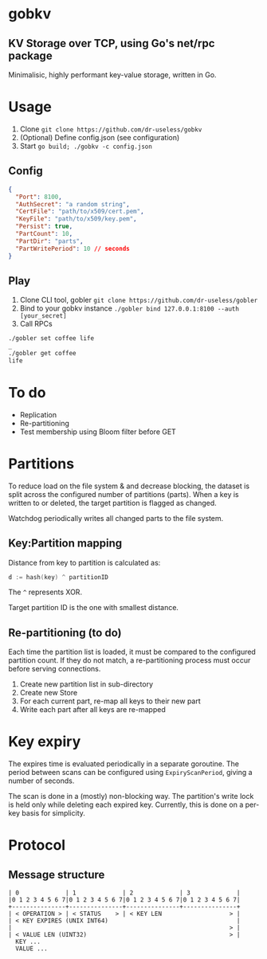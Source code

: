 # gobkv
## KV Storage over TCP, using Go's net/rpc package
Minimalisic, highly performant key-value storage, written in Go.

# Usage
1. Clone `git clone https://github.com/dr-useless/gobkv`
2. (Optional) Define config.json (see configuration)
3. Start `go build; ./gobkv -c config.json`

## Config
```json
{
  "Port": 8100,
  "AuthSecret": "a random string",
  "CertFile": "path/to/x509/cert.pem",
  "KeyFile": "path/to/x509/key.pem",
  "Persist": true,
  "PartCount": 10,
  "PartDir": "parts",
  "PartWritePeriod": 10 // seconds
}
```

## Play
1. Clone CLI tool, gobler
  `git clone https://github.com/dr-useless/gobler`
2. Bind to your gobkv instance
  `./gobler bind 127.0.0.1:8100 --auth [your_secret]`
3. Call RPCs
```bash
./gobler set coffee life
_
./gobler get coffee
life
```

# To do
- Replication
- Re-partitioning
- Test membership using Bloom filter before GET

# Partitions
To reduce load on the file system & and decrease blocking, the dataset is split across the configured number of partitions (parts). When a key is written to or deleted, the target partition is flagged as changed.

Watchdog periodically writes all changed parts to the file system.

## Key:Partition mapping
Distance from key to partition is calculated as:
```go
d := hash(key) ^ partitionID
```
The `^` represents XOR.

Target partition ID is the one with smallest distance.

## Re-partitioning (to do)
Each time the partition list is loaded, it must be compared to the configured partition count. If they do not match, a re-partitioning process must occur before serving connections.

1. Create new partition list in sub-directory
2. Create new Store
3. For each current part, re-map all keys to their new part
4. Write each part after all keys are re-mapped

# Key expiry
The expires time is evaluated periodically in a separate goroutine. The period between scans can be configured using `ExpiryScanPeriod`, giving a number of seconds.

The scan is done in a (mostly) non-blocking way. The partition's write lock is held only while deleting each expired key. Currently, this is done on a per-key basis for simplicity.

# Protocol
## Message structure
```
| 0             | 1             | 2             | 3             |
|0 1 2 3 4 5 6 7|0 1 2 3 4 5 6 7|0 1 2 3 4 5 6 7|0 1 2 3 4 5 6 7|
+---------------+---------------+---------------+---------------+
| < OPERATION > | < STATUS    > | < KEY LEN                   > |
| < KEY EXPIRES (UNIX INT64)                                    |
|                                                             > |
| < VALUE LEN (UINT32)                                        > |
  KEY ...                                                       
  VALUE ...                                                     
```
